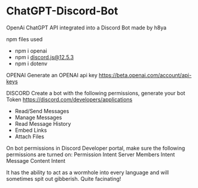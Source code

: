 # ChatGPT-Discord-Bot
OpenAi ChatGPT API integrated into a Discord Bot
made by h8ya

npm files used
- npm i openai
- npm i discord.js@12.5.3
- npm i dotenv

OPENAI
Generate an OPENAI api key
https://beta.openai.com/account/api-keys

DISCORD
Create a bot with the following permissions, generate your bot Token
https://discord.com/developers/applications
- Read/Send Messages
- Manage Messages
- Read Message History
- Embed Links
- Attach Files

On bot permissions in Discord Developer portal, make sure the following permissions are turned on:
Permission Intent
Server Members Intent
Message Content Intent

It has the ability to act as a wormhole into every language and will sometimes spit out gibberish. Quite facinating!
